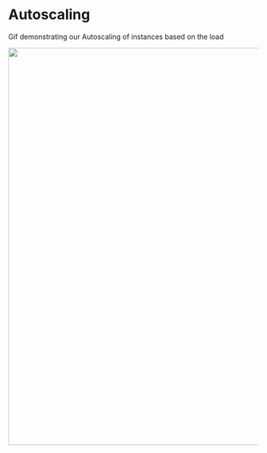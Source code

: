 # Autoscaling
Gif demonstrating our Autoscaling of instances based on the load

<img src="AutoScaling.gif" width=800><br>
